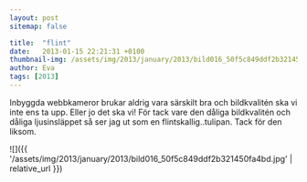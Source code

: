 ```yaml
---
layout: post
sitemap: false

title:  "flint"
date:   2013-01-15 22:21:31 +0100
thumbnail-img: /assets/img/2013/january/2013/bild016_50f5c849ddf2b321450fa4bd.jpg
author: Eva
tags: [2013]
---
```


Inbyggda webbkameror brukar aldrig vara särskilt bra och bildkvalitén ska vi inte ens ta upp. Eller jo det ska vi! För tack vare den dåliga bildkvalitén och dåliga ljusinsläppet så ser jag ut som en flintskallig..tulipan. Tack för den liksom.

![]({{ '/assets/img/2013/january/2013/bild016_50f5c849ddf2b321450fa4bd.jpg'  | relative_url }})

